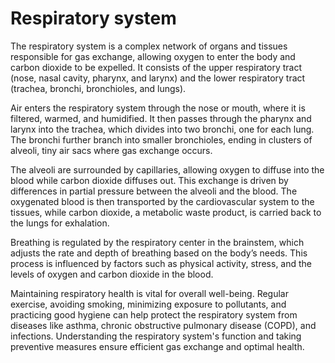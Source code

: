 <!--
source: gpt-4o: respiratory system (as paragraphs) (less than 220 words)
sups: human-body-systems
tags: systems
-->

# Respiratory system

The respiratory system is a complex network of organs and tissues responsible for gas exchange, allowing oxygen to enter the body and carbon dioxide to be expelled. It consists of the upper respiratory tract (nose, nasal cavity, pharynx, and larynx) and the lower respiratory tract (trachea, bronchi, bronchioles, and lungs).

Air enters the respiratory system through the nose or mouth, where it is filtered, warmed, and humidified. It then passes through the pharynx and larynx into the trachea, which divides into two bronchi, one for each lung. The bronchi further branch into smaller bronchioles, ending in clusters of alveoli, tiny air sacs where gas exchange occurs.

The alveoli are surrounded by capillaries, allowing oxygen to diffuse into the blood while carbon dioxide diffuses out. This exchange is driven by differences in partial pressure between the alveoli and the blood. The oxygenated blood is then transported by the cardiovascular system to the tissues, while carbon dioxide, a metabolic waste product, is carried back to the lungs for exhalation.

Breathing is regulated by the respiratory center in the brainstem, which adjusts the rate and depth of breathing based on the body’s needs. This process is influenced by factors such as physical activity, stress, and the levels of oxygen and carbon dioxide in the blood.

Maintaining respiratory health is vital for overall well-being. Regular exercise, avoiding smoking, minimizing exposure to pollutants, and practicing good hygiene can help protect the respiratory system from diseases like asthma, chronic obstructive pulmonary disease (COPD), and infections. Understanding the respiratory system's function and taking preventive measures ensure efficient gas exchange and optimal health.